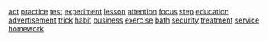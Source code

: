 [act](http://dict.youdao.com/w/eng/act/#keyfrom=dict2.index) [practice](http://dict.youdao.com/w/eng/practice/#keyfrom=dict2.index) [test](http://dict.youdao.com/w/eng/test/#keyfrom=dict2.index) [experiment](http://dict.youdao.com/w/eng/experiment/#keyfrom=dict2.index) [lesson](http://dict.youdao.com/w/eng/lesson/#keyfrom=dict2.index) [attention](http://dict.youdao.com/w/eng/attention/#keyfrom=dict2.index) [focus](http://dict.youdao.com/w/eng/focus/#keyfrom=dict2.index) [step](http://dict.youdao.com/w/eng/step/#keyfrom=dict2.index) [education](http://dict.youdao.com/w/eng/education/#keyfrom=dict2.index) [advertisement](http://dict.youdao.com/w/eng/advertisement/#keyfrom=dict2.index) [trick](http://dict.youdao.com/w/eng/trick/#keyfrom=dict2.index) [habit](http://dict.youdao.com/w/eng/habit/#keyfrom=dict2.index) [business](http://dict.youdao.com/w/eng/business/#keyfrom=dict2.index) [exercise](http://dict.youdao.com/w/eng/exercise/#keyfrom=dict2.index) [bath](http://dict.youdao.com/w/eng/bath/#keyfrom=dict2.index) [security](http://dict.youdao.com/w/eng/security/#keyfrom=dict2.index) [treatment](http://dict.youdao.com/w/eng/treatment/#keyfrom=dict2.index) [service](http://dict.youdao.com/w/eng/service/#keyfrom=dict2.index) [homework](http://dict.youdao.com/w/eng/homework/#keyfrom=dict2.index)